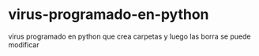 # virus-programado-en-python
virus programado en python que crea carpetas y luego las borra se puede modificar
